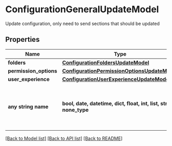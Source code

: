 # ConfigurationGeneralUpdateModel

Update configuration, only need to send sections that should be updated

## Properties
Name | Type | Description | Notes
------------ | ------------- | ------------- | -------------
**folders** | [**ConfigurationFoldersUpdateModel**](ConfigurationFoldersUpdateModel.md) |  | [optional] 
**permission_options** | [**ConfigurationPermissionOptionsUpdateModel**](ConfigurationPermissionOptionsUpdateModel.md) |  | [optional] 
**user_experience** | [**ConfigurationUserExperienceUpdateModel**](ConfigurationUserExperienceUpdateModel.md) |  | [optional] 
**any string name** | **bool, date, datetime, dict, float, int, list, str, none_type** | any string name can be used but the value must be the correct type | [optional]

[[Back to Model list]](../README.md#documentation-for-models) [[Back to API list]](../README.md#documentation-for-api-endpoints) [[Back to README]](../README.md)


